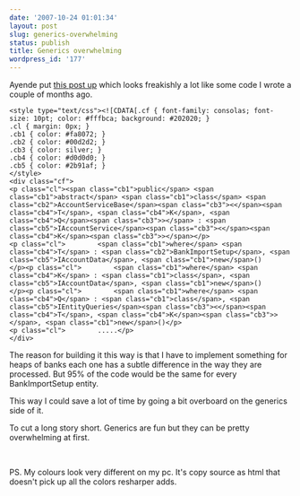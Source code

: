 ```yaml
---
date: '2007-10-24 01:01:34'
layout: post
slug: generics-overwhelming
status: publish
title: Generics overwhelming
wordpress_id: '177'
---
```


Ayende put [this post up](http://ayende.com/Blog/archive/2007/10/23/MonoRail-Tricks.aspx) which looks freakishly a lot like some code I wrote a couple of months ago. 
    
    <style type="text/css"><![CDATA[.cf { font-family: consolas; font-size: 10pt; color: #fffbca; background: #202020; }
    .cl { margin: 0px; }
    .cb1 { color: #fa8072; }
    .cb2 { color: #00d2d2; }
    .cb3 { color: silver; }
    .cb4 { color: #d0d0d0; }
    .cb5 { color: #2b91af; }
    </style>
    <div class="cf">
    <p class="cl"><span class="cb1">public</span> <span class="cb1">abstract</span> <span class="cb1">class</span> <span class="cb2">AccountServiceBase</span><span class="cb3"><</span><span class="cb4">T</span>, <span class="cb4">K</span>, <span class="cb4">Q</span><span class="cb3">></span> : <span class="cb5">IAccountService</span><span class="cb3"><</span><span class="cb4">K</span><span class="cb3">></span></p>
    <p class="cl">        <span class="cb1">where</span> <span class="cb4">T</span> : <span class="cb2">BankImportSetup</span>, <span class="cb5">IAccountData</span>, <span class="cb1">new</span>()
    </p><p class="cl">        <span class="cb1">where</span> <span class="cb4">K</span> : <span class="cb1">class</span>, <span class="cb5">IAccountData</span>, <span class="cb1">new</span>()
    </p><p class="cl">        <span class="cb1">where</span> <span class="cb4">Q</span> : <span class="cb1">class</span>, <span class="cb5">IEntityQueries</span><span class="cb3"><</span><span class="cb4">T</span>, <span class="cb4">K</span><span class="cb3">></span>, <span class="cb1">new</span>()</p>
    <p class="cl">        .....</p>
    </div>
    




The reason for building it this way is that I have to implement something for heaps of banks each one has a subtle difference in the way they are processed. But 95% of the code would be the same for every BankImportSetup entity.


This way I could save a lot of time by going a bit overboard on the generics side of it.


To cut a long story short. Generics are fun but they can be pretty overwhelming at first.


 


PS. My colours look very different on my pc. It's copy source as html that doesn't pick up all the colors resharper adds.
